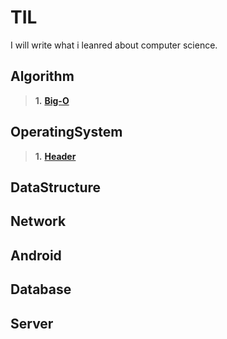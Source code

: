 # TIL
I will write what i leanred about computer science.

## Algorithm

>**1.** [**Big-O**](https://github.com/leeyeonghan/TIL/blob/master/Algorithm/Big-O)

## OperatingSystem

>**1.** [**Header**](https://google.com/)

## DataStructure

## Network

## Android

## Database

## Server

